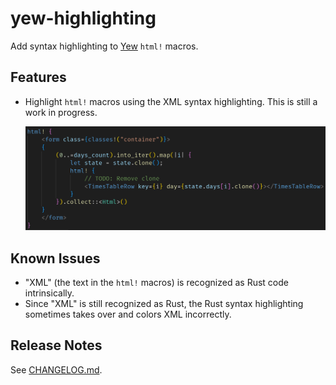 # yew-highlighting

Add syntax highlighting to [Yew](https://yew.rs/) `html!` macros.

## Features

- Highlight `html!` macros using the XML syntax highlighting. This is still a
  work in progress.

  ![Screenshot of a syntax highlighted Yew html macro](img/screenshot.png "Syntax highlighting example from a project")

## Known Issues

- "XML" (the text in the `html!` macros) is recognized as Rust code
  intrinsically.
- Since "XML" is still recognized as Rust, the Rust syntax highlighting
  sometimes takes over and colors XML incorrectly.

## Release Notes

See [CHANGELOG.md](CHANGELOG.md).